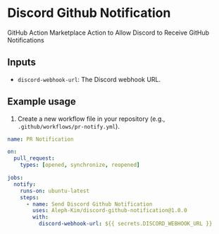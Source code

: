 # Discord Github Notification
GitHub Action Marketplace Action to Allow Discord to Receive GitHub Notifications

## Inputs

- `discord-webhook-url`: The Discord webhook URL.

## Example usage

1. Create a new workflow file in your repository (e.g., `.github/workflows/pr-notify.yml`).

```yaml
name: PR Notification

on:
  pull_request:
    types: [opened, synchronize, reopened]

jobs:
  notify:
    runs-on: ubuntu-latest
    steps:
      - name: Send Discord Github Notification
        uses: Aleph-Kim/discord-github-notification@1.0.0
        with:
          discord-webhook-url: ${{ secrets.DISCORD_WEBHOOK_URL }}
